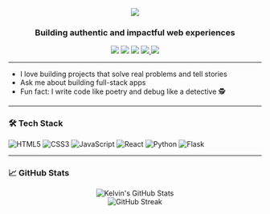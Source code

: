 <p align="center">
  <img src="https://readme-typing-svg.demolab.com?font=Fira+Code&size=22&duration=3000&pause=1000&color=00FFAB&center=true&vCenter=true&width=900&height=50&lines=Hi%2C+I'm+Kelvin+Mwirigi;Full-stack+Developer+%7C+JavaScript+%7C+Python;Building+EchoSpace+%F0%9F%92%A1;Lover+of+tech%2C+wellness%2C+and+authenticity" />
</p>

<h3 align="center">Building authentic and impactful web experiences</h3>

<p align="center">
  <a href="https://sites.google.com/view/mwirigikelvin/home" target="_blank"><img src="https://img.shields.io/badge/Portfolio-000?style=for-the-badge&logo=firefox&logoColor=white" /></a>
  <a href="https://www.linkedin.com/in/mwirigikelvin" target="_blank"><img src="https://img.shields.io/badge/LinkedIn-0A66C2?style=for-the-badge&logo=linkedin&logoColor=white" /></a>
  <a href="mailto:mwirigikelvinkubai@gmail.com"><img src="https://img.shields.io/badge/Email-D14836?style=for-the-badge&logo=gmail&logoColor=white" /></a>
  <a href="https://x.com/mwirikevo" target="_blank"> <img src="https://img.shields.io/badge/X-000000?style=for-the-badge&logo=twitter&logoColor=white" /> </a>
  <a href="https://wa.me/2547XXXXXXXX" target="_blank"> <img src="https://img.shields.io/badge/WhatsApp-25D366?style=for-the-badge&logo=whatsapp&logoColor=white" /> </a>
</p>

---
-  I love building projects that solve real problems and tell stories
-  Ask me about building full-stack apps
-  Fun fact: I write code like poetry and debug like a detective 🕵️

---

### 🛠️ Tech Stack

![HTML5](https://img.shields.io/badge/-HTML5-333?style=for-the-badge&logo=html5&logoColor=E34F26)
![CSS3](https://img.shields.io/badge/-CSS3-333?style=for-the-badge&logo=css3&logoColor=1572B6)
![JavaScript](https://img.shields.io/badge/-JavaScript-333?style=for-the-badge&logo=javascript)
![React](https://img.shields.io/badge/-React-333?style=for-the-badge&logo=react)
![Python](https://img.shields.io/badge/-Python-333?style=for-the-badge&logo=python)
![Flask](https://img.shields.io/badge/-Flask-333?style=for-the-badge&logo=flask)

---

### 📈 GitHub Stats

<p align="center">
  <img src="https://github-readme-stats.vercel.app/api?username=Mwirigikelvinkubai&show_icons=true&theme=radical" alt="Kelvin's GitHub Stats" />
  <br />
  <img src="https://streak-stats.demolab.com?user=Mwirigikelvinkubai&theme=radical" alt="GitHub Streak" />
</p>


